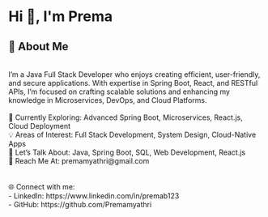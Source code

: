 <h1>Hi 👋, I'm Prema</h1>

<h2>🚀 About Me</h2>
<br>
I’m a Java Full Stack Developer who enjoys creating efficient, user-friendly, and secure applications. With expertise in Spring Boot, React, and RESTful APIs, I’m focused on crafting scalable solutions and enhancing my knowledge in Microservices, DevOps, and Cloud Platforms.
<br><br>
🔭 Currently Exploring: Advanced Spring Boot, Microservices, React.js, Cloud Deployment<br>
💡 Areas of Interest: Full Stack Development, System Design, Cloud-Native Apps<br>
💬 Let’s Talk About: Java, Spring Boot, SQL, Web Development, React.js<br>
📩 Reach Me At: <link>premamyathri@gmail.com</link><br>
<br><br>
🌐 Connect with me:<br>
- LinkedIn: https://www.linkedin.com/in/premab123<br>
- GitHub: https://github.com/Premamyathri<br>
